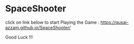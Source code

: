 # SpaceShooter

click on link below to start Playing the Game : 
https://qusai-azzam.github.io/SpaceShooter/

Good Luck !!!
